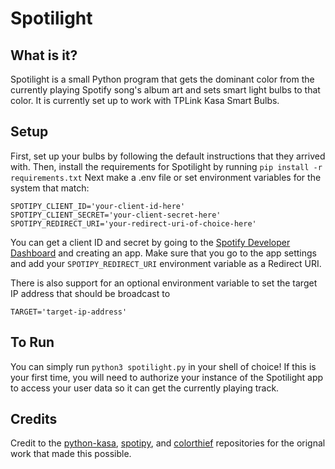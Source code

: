 # Spotilight

## What is it?
Spotilight is a small Python program that gets the dominant color from the currently playing Spotify song's album art and sets smart light bulbs to that color. It is currently set up to work with TPLink Kasa Smart Bulbs.

## Setup
First, set up your bulbs by following the default instructions that they arrived with.
Then, install the requirements for Spotilight by running `pip install -r requirements.txt`
Next make a .env file or set environment variables for the system that match:
```shell
SPOTIPY_CLIENT_ID='your-client-id-here'
SPOTIPY_CLIENT_SECRET='your-client-secret-here'
SPOTIPY_REDIRECT_URI='your-redirect-uri-of-choice-here'
```

You can get a client ID and secret by going to the [Spotify Developer Dashboard](https://developer.spotify.com/dashboard/applications) and creating an app. Make sure that you go to the app settings and add your `SPOTIPY_REDIRECT_URI` environment variable as a Redirect URI.

There is also support for an optional environment variable to set the target IP address that should be broadcast to 
```shell
TARGET='target-ip-address'
```

## To Run
You can simply run `python3 spotilight.py` in your shell of choice! If this is your first time, you will need to authorize your instance of the Spotilight app to access your user data so it can get the currently playing track.

## Credits
Credit to the [python-kasa](https://github.com/python-kasa/python-kasa), [spotipy](https://github.com/plamere/spotipy), and [colorthief](https://github.com/fengsp/color-thief-py) repositories for the orignal work that made this possible.